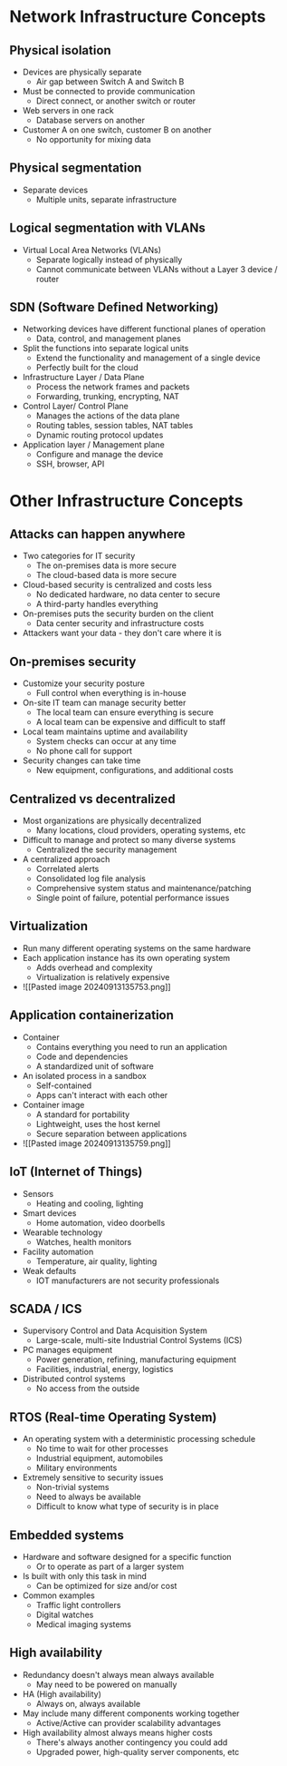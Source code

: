 # Network Infrastructure Concepts
## Physical isolation
- Devices are physically separate
	- Air gap between Switch A and Switch B
- Must be connected to provide communication
	- Direct connect, or another switch or router
- Web servers in one rack
	- Database servers on another
- Customer A on one switch, customer B on another
	- No opportunity for mixing data
## Physical segmentation
- Separate devices
	- Multiple units, separate infrastructure
## Logical segmentation with VLANs
- Virtual Local Area Networks (VLANs)
	- Separate logically instead of physically
	- Cannot communicate between VLANs without a Layer 3 device / router
## SDN (Software Defined Networking)
- Networking devices have different functional planes of operation
	- Data, control, and management planes
- Split the functions into separate logical units
	- Extend the functionality and management of a single device
	- Perfectly built for the cloud
- Infrastructure Layer / Data Plane
	- Process the network frames and packets
	- Forwarding, trunking, encrypting, NAT
- Control Layer/ Control Plane
	- Manages the actions of the data plane
	- Routing tables, session tables, NAT tables
	- Dynamic routing protocol updates
- Application layer / Management plane
	- Configure and manage the device
	- SSH, browser, API
# Other Infrastructure Concepts
## Attacks can happen anywhere
- Two categories for IT security
	- The on-premises data is more secure
	- The cloud-based data is more secure
- Cloud-based security is centralized and costs less
	- No dedicated hardware, no data center to secure
	- A third-party handles everything
- On-premises puts the security burden on the client
	- Data center security and infrastructure costs
- Attackers want your data - they don't care where it is
## On-premises security
- Customize your security posture
	- Full control when everything is in-house
- On-site IT team can manage security better
	- The local team can ensure everything is secure
	- A local team can be expensive and difficult to staff
- Local team maintains uptime and availability
	- System checks can occur at any time
	- No phone call for support
- Security changes can take time
	- New equipment, configurations, and additional costs
## Centralized vs decentralized
- Most organizations are physically decentralized 
	- Many locations, cloud providers, operating systems, etc
- Difficult to manage and protect so many diverse systems
	- Centralized the security management
- A centralized approach
	- Correlated alerts
	- Consolidated log file analysis
	- Comprehensive system status and maintenance/patching
	- Single point of failure, potential performance issues
## Virtualization
- Run many different operating systems on the same hardware
- Each application instance has its own operating system
	- Adds overhead and complexity
	- Virtualization is relatively expensive
- ![[Pasted image 20240913135753.png]]
## Application containerization
- Container
	- Contains everything you need to run an application
	- Code and dependencies
	- A standardized unit of software
- An isolated process in a sandbox
	- Self-contained
	- Apps can't interact with each other
- Container image
	- A standard for portability
	- Lightweight, uses the host kernel
	- Secure separation between applications
- ![[Pasted image 20240913135759.png]]
## IoT (Internet of Things)
- Sensors
	- Heating and cooling, lighting
- Smart devices
	- Home automation, video doorbells
- Wearable technology
	- Watches, health monitors
- Facility automation
	- Temperature, air quality, lighting
- Weak defaults
	- IOT manufacturers are not security professionals
## SCADA / ICS
- Supervisory Control and Data Acquisition System
	- Large-scale, multi-site Industrial Control Systems (ICS)
- PC manages equipment
	- Power generation, refining, manufacturing equipment
	- Facilities, industrial, energy, logistics
- Distributed control systems
	- No access from the outside
## RTOS (Real-time Operating System)
- An operating system with a deterministic processing schedule
	- No time to wait for other processes
	- Industrial equipment, automobiles
	- Military environments
- Extremely sensitive to security issues
	- Non-trivial systems
	- Need to always be available
	- Difficult to know what type of security is in place
## Embedded systems
- Hardware and software designed for a specific function
	- Or to operate as part of a larger system
- Is built with only this task in mind
	- Can be optimized for size and/or cost
- Common examples
	- Traffic light controllers
	- Digital watches
	- Medical imaging systems
## High availability
- Redundancy doesn't always mean always available
	- May need to be powered on manually
- HA (High availability)
	- Always on, always available
- May include many different components working together
	- Active/Active can provider scalability advantages
- High availability almost always means higher costs
	- There's always another contingency you could add
	- Upgraded power, high-quality server components, etc

